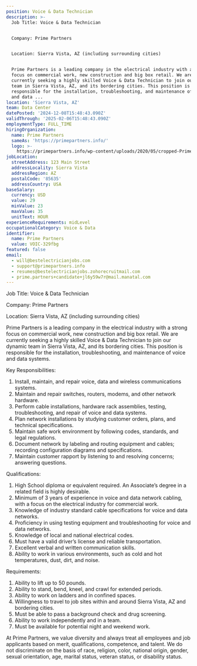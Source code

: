 ```yaml
---
position: Voice & Data Technician
description: >-
  Job Title: Voice & Data Technician


  Company: Prime Partners


  Location: Sierra Vista, AZ (including surrounding cities)


  Prime Partners is a leading company in the electrical industry with a strong
  focus on commercial work, new construction and big box retail. We are
  currently seeking a highly skilled Voice & Data Technician to join our dynamic
  team in Sierra Vista, AZ, and its bordering cities. This position is
  responsible for the installation, troubleshooting, and maintenance of voice
  and data ...
location: 'Sierra Vista, AZ'
team: Data Center
datePosted: '2024-12-08T15:48:43.090Z'
validThrough: '2025-02-06T15:48:43.090Z'
employmentType: FULL_TIME
hiringOrganization:
  name: Prime Partners
  sameAs: 'https://primepartners.info/'
  logo: >-
    https://primepartners.info/wp-content/uploads/2020/05/cropped-Prime-Partners-Logo-NO-BG-1-1.png
jobLocation:
  streetAddress: 123 Main Street
  addressLocality: Sierra Vista
  addressRegion: AZ
  postalCode: '85635'
  addressCountry: USA
baseSalary:
  currency: USD
  value: 29
  minValue: 23
  maxValue: 35
  unitText: HOUR
experienceRequirements: midLevel
occupationalCategory: Voice & Data
identifier:
  name: Prime Partners
  value: VOIC-329fbg
featured: false
email:
  - will@bestelectricianjobs.com
  - support@primepartners.info
  - resumes@bestelectricianjobs.zohorecruitmail.com
  - prime.partners+candidate+jl6y59w7r@mail.manatal.com
---
```




Job Title: Voice & Data Technician

Company: Prime Partners

Location: Sierra Vista, AZ (including surrounding cities)

Prime Partners is a leading company in the electrical industry with a strong focus on commercial work, new construction and big box retail. We are currently seeking a highly skilled Voice & Data Technician to join our dynamic team in Sierra Vista, AZ, and its bordering cities. This position is responsible for the installation, troubleshooting, and maintenance of voice and data systems.

Key Responsibilities:
1. Install, maintain, and repair voice, data and wireless communications systems.
2. Maintain and repair switches, routers, modems, and other network hardware.
3. Perform cable installations, hardware rack assemblies, testing, troubleshooting, and repair of voice and data systems.
4. Plan network installations by studying customer orders, plans, and technical specifications.
5. Maintain safe work environment by following codes, standards, and legal regulations.
6. Document network by labeling and routing equipment and cables; recording configuration diagrams and specifications.
7. Maintain customer rapport by listening to and resolving concerns; answering questions.

Qualifications:
1. High School diploma or equivalent required. An Associate’s degree in a related field is highly desirable.
2. Minimum of 3 years of experience in voice and data network cabling, with a focus on the electrical industry for commercial work.
3. Knowledge of industry standard cable specifications for voice and data networks.
4. Proficiency in using testing equipment and troubleshooting for voice and data networks.
5. Knowledge of local and national electrical codes.
6. Must have a valid driver’s license and reliable transportation.
7. Excellent verbal and written communication skills.
8. Ability to work in various environments, such as cold and hot temperatures, dust, dirt, and noise.

Requirements:
1. Ability to lift up to 50 pounds.
2. Ability to stand, bend, kneel, and crawl for extended periods.
3. Ability to work on ladders and in confined spaces.
4. Willingness to travel to job sites within and around Sierra Vista, AZ and bordering cities.
5. Must be able to pass a background check and drug screening.
6. Ability to work independently and in a team.
7. Must be available for potential night and weekend work.

At Prime Partners, we value diversity and always treat all employees and job applicants based on merit, qualifications, competence, and talent. We do not discriminate on the basis of race, religion, color, national origin, gender, sexual orientation, age, marital status, veteran status, or disability status.